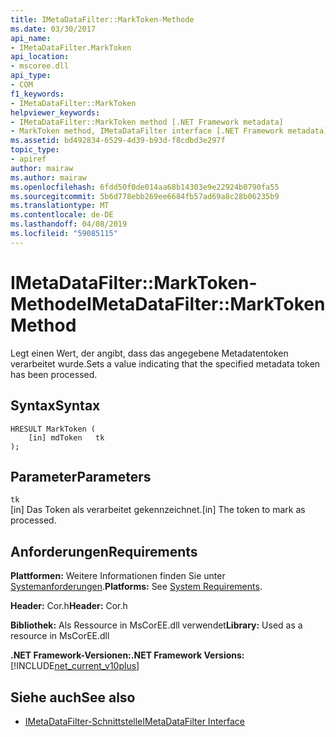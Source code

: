 ```yaml
---
title: IMetaDataFilter::MarkToken-Methode
ms.date: 03/30/2017
api_name:
- IMetaDataFilter.MarkToken
api_location:
- mscoree.dll
api_type:
- COM
f1_keywords:
- IMetaDataFilter::MarkToken
helpviewer_keywords:
- IMetaDataFilter::MarkToken method [.NET Framework metadata]
- MarkToken method, IMetaDataFilter interface [.NET Framework metadata]
ms.assetid: bd492834-6529-4d39-b93d-f8cdbd3e297f
topic_type:
- apiref
author: mairaw
ms.author: mairaw
ms.openlocfilehash: 6fdd50f0de014aa68b14303e9e22924b0790fa55
ms.sourcegitcommit: 5b6d778ebb269ee6684fb57ad69a8c28b06235b9
ms.translationtype: MT
ms.contentlocale: de-DE
ms.lasthandoff: 04/08/2019
ms.locfileid: "59085115"
---
```

# <a name="imetadatafiltermarktoken-method"></a><span data-ttu-id="9afd5-102">IMetaDataFilter::MarkToken-Methode</span><span class="sxs-lookup"><span data-stu-id="9afd5-102">IMetaDataFilter::MarkToken Method</span></span>
<span data-ttu-id="9afd5-103">Legt einen Wert, der angibt, dass das angegebene Metadatentoken verarbeitet wurde.</span><span class="sxs-lookup"><span data-stu-id="9afd5-103">Sets a value indicating that the specified metadata token has been processed.</span></span>  
  
## <a name="syntax"></a><span data-ttu-id="9afd5-104">Syntax</span><span class="sxs-lookup"><span data-stu-id="9afd5-104">Syntax</span></span>  
  
```  
HRESULT MarkToken (  
    [in] mdToken   tk  
);  
```  
  
## <a name="parameters"></a><span data-ttu-id="9afd5-105">Parameter</span><span class="sxs-lookup"><span data-stu-id="9afd5-105">Parameters</span></span>  
 `tk`  
 <span data-ttu-id="9afd5-106">[in] Das Token als verarbeitet gekennzeichnet.</span><span class="sxs-lookup"><span data-stu-id="9afd5-106">[in] The token to mark as processed.</span></span>  
  
## <a name="requirements"></a><span data-ttu-id="9afd5-107">Anforderungen</span><span class="sxs-lookup"><span data-stu-id="9afd5-107">Requirements</span></span>  
 <span data-ttu-id="9afd5-108">**Plattformen:** Weitere Informationen finden Sie unter [Systemanforderungen](../../../../docs/framework/get-started/system-requirements.md).</span><span class="sxs-lookup"><span data-stu-id="9afd5-108">**Platforms:** See [System Requirements](../../../../docs/framework/get-started/system-requirements.md).</span></span>  
  
 <span data-ttu-id="9afd5-109">**Header:** Cor.h</span><span class="sxs-lookup"><span data-stu-id="9afd5-109">**Header:** Cor.h</span></span>  
  
 <span data-ttu-id="9afd5-110">**Bibliothek:** Als Ressource in MsCorEE.dll verwendet</span><span class="sxs-lookup"><span data-stu-id="9afd5-110">**Library:** Used as a resource in MsCorEE.dll</span></span>  
  
 **<span data-ttu-id="9afd5-111">.NET Framework-Versionen:</span><span class="sxs-lookup"><span data-stu-id="9afd5-111">.NET Framework Versions:</span></span>** [!INCLUDE[net_current_v10plus](../../../../includes/net-current-v10plus-md.md)]  
  
## <a name="see-also"></a><span data-ttu-id="9afd5-112">Siehe auch</span><span class="sxs-lookup"><span data-stu-id="9afd5-112">See also</span></span>

- [<span data-ttu-id="9afd5-113">IMetaDataFilter-Schnittstelle</span><span class="sxs-lookup"><span data-stu-id="9afd5-113">IMetaDataFilter Interface</span></span>](../../../../docs/framework/unmanaged-api/metadata/imetadatafilter-interface.md)
